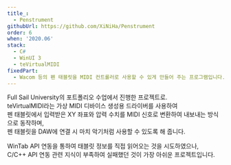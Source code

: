 ```yaml
---
title_:
  - Penstrument
githubUrl: https://github.com/XiNiHa/Penstrument
order: 6
when: '2020.06'
stack:
  - C#
  - WinUI 3
  - teVirtualMIDI
fixedPart:
  - Wacom 등의 펜 태블릿을 MIDI 컨트롤러로 사용할 수 있게 만들어 주는 프로그램입니다.
---
```


Full Sail University의 포트폴리오 수업에서 진행한 프로젝트로.<br>
teVirtualMIDI라는 가상 MIDI 디바이스 생성용 드라이버를 사용하여<br>
펜 태블릿에서 입력받은 XY 좌표와 압력 수치를 MIDI 신호로 변환하여 내보내는 방식으로 동작하며,<br>
펜 태블릿을 DAW에 연결 시 마치 악기처럼 사용할 수 있도록 해 줍니다.

WinTab API 연동을 통하여 태블릿 정보를 직접 읽어오는 것을 시도하였으나,<br>
C/C++ API 연동 관련 지식이 부족하여 실패했던 것이 가장 아쉬운 프로젝트입니다.
